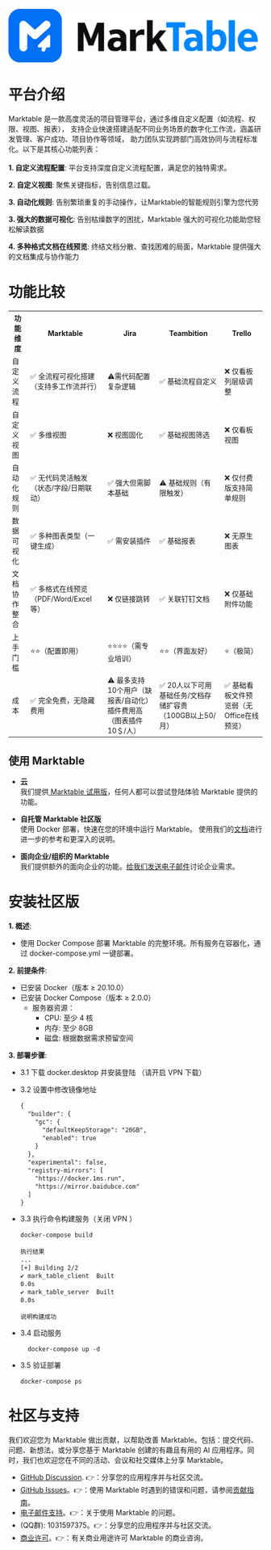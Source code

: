 ![cover-v5-optimized](./images/app.png)


# 平台介绍
Marktable 是一款高度灵活的项目管理平台，通过多维自定义配置（如流程、权限、视图、报表），
支持企业快速搭建适配不同业务场景的数字化工作流，涵盖研发管理、客户成功、项目协作等领域，
助力团队实现跨部门高效协同与流程标准化。以下是其核心功能列表：
</br> </br>
**1. 自定义流程配置**:
平台支持深度自定义流程配置，满足您的独特需求。

**2. 自定义视图**:
聚焦关键指标，告别信息过载。

**3. 自动化规则**:
告别繁琐重复的手动操作，让Marktable的智能规则引擎为您代劳

**3. 强大的数据可视化**:
告别枯燥数字的困扰，Marktable 强大的可视化功能助您轻松解读数据

**4. 多种格式文档在线预览**:
终结文档分散、查找困难的局面，Marktable 提供强大的文档集成与协作能力

# 功能比较
<table data-draft-node="block" data-draft-type="table" data-size="normal" data-row-style="normal">
    <tbody>
    <tr>
        <th>功能维度</th>
        <th>Marktable</th>
        <th>Jira</th>
        <th>Teambition</th>
        <th>Trello</th>
    </tr>
    <tr>
        <td>自定义流程</td>
        <td>✅ 全流程可视化搭建（支持多工作流并行）</td>
        <td>⚠需代码配置复杂逻辑</td>
        <td>✅ 基础流程自定义</td>
        <td>❌ 仅看板列层级调整</td>
    </tr>
    <tr>
        <td>自定义视图</td>
        <td>✅ 多维视图</td>
        <td>❌ 视图固化</td>
        <td>✅ 基础视图筛选</td>
        <td>❌ 仅看板视图</td>
    </tr>
    <tr>
        <td>自动化规则</td>
        <td>✅ 无代码灵活触发（状态/字段/日期联动）</td>
        <td>✅ 强大但需脚本基础</td>
        <td>⚠ 基础规则（有限触发）</td>
        <td>❌ 仅付费版支持简单规则</td>
    </tr>
    <tr>
        <td>数据可视化</td>
        <td>✅ 多种图表类型（一键生成）</td>
        <td>✅ 需安装插件</td>
        <td>✅ 基础报表</td>
        <td>❌ 无原生图表</td>
    </tr>
    <tr>
        <td>文档协作整合</td>
        <td>✅ 多格式在线预览（PDF/Word/Excel等）</td>
        <td>❌ 仅链接跳转</td>
        <td>✅ 关联钉钉文档</td>
        <td>❌ 仅基础附件功能</td>
    </tr>
    <tr>
        <td>上手门槛</td>
        <td>⭐⭐（配置即用）</td>
        <td>⭐⭐⭐⭐（需专业培训）</td>
        <td>⭐⭐（界面友好）</td>
        <td>⭐（极简）</td>
    </tr>
    <tr>
        <td>成本</td>
        <td>✅ 完全免费，无隐藏费用</td>
        <td>⚠ 最多支持10个用户（缺报表/自动化）插件费用高（图表插件10＄/人）</td>
        <td>✅ 20人以下可用基础任务/文档存储扩容贵（100GB以上50/月）</td>
        <td>✅ 基础看板文件预览弱（无Office在线预览）</td>
    </tr>
    </tbody>
</table>

## 使用 Marktable

- **云 </br>**
  我们提供[ Marktable 试用版](https://Marktable.cn/)，任何人都可以尝试登陆体验 Marktable 提供的功能。

- **自托管 Marktable 社区版</br>**
  使用 Docker 部署，快速在您的环境中运行 Marktable。
  使用我们的[文档](http://Marktable.cn:8084/src/md/%E4%BA%A7%E5%93%81%E6%A6%82%E8%BF%B0.html)进行进一步的参考和更深入的说明。

- **面向企业/组织的 Marktable</br>**
  我们提供额外的面向企业的功能。[给我们发送电子邮件](mailto:360826018@qq.com)讨论企业需求。 </br>

# 安装社区版
**1. 概述**:
- 使用 Docker Compose 部署 Marktable 的完整环境。所有服务在容器化，通过 docker-compose.yml 一键部署。

**2. 前提条件**:
- 已安装 Docker（版本 ≥ 20.10.0）
- 已安装 Docker Compose（版本 ≥ 2.0.0）
    - 服务器资源：
        - CPU: 至少 4 核
        - 内存: 至少 8GB
        - 磁盘: 根据数据需求预留空间

**3. 部署步骤**:
- 3.1 下载 docker.desktop 并安装登陆 （请开启 VPN 下载）
- 3.2 设置中修改镜像地址
  ```
  {
    "builder": {
      "gc": {
        "defaultKeepStorage": "20GB",
        "enabled": true
      }
    },
    "experimental": false,
    "registry-mirrors": [
      "https://docker.1ms.run",
      "https://mirror.baidubce.com"
    ]
  }
  ```
- 3.3 执行命令构建服务（关闭 VPN ）
  ```
  docker-compose build
  
  执行结果
  ...
  [+] Building 2/2
  ✔ mark_table_client  Built                                                                                        0.0s
  ✔ mark_table_server  Built                                                                                        0.0s
  
  说明构建成功
  ```
- 3.4 启动服务
  ```
    docker-compose up -d
  ```

- 3.5 验证部署
  ```
  docker-compose ps
  ```
# 社区与支持
我们欢迎您为 Marktable 做出贡献，以帮助改善 Marktable。包括：提交代码、问题、新想法，或分享您基于 Marktable 创建的有趣且有用的 AI 应用程序。同时，我们也欢迎您在不同的活动、会议和社交媒体上分享 Marktable。

- [GitHub Discussion](https://github.com/MarkTable-ai/Marktable/discussions/). 👉：分享您的应用程序并与社区交流。
- [GitHub Issues](https://github.com/MarkTable-ai/Marktable/issues)。👉：使用 Marktable 时遇到的错误和问题，请参阅[贡献指南](CONTRIBUTING_CN.md)。
- [电子邮件支持](mailto:360826018@qq.com)。👉：关于使用 Marktable 的问题。
- (QQ群): 1031597375。👉：分享您的应用程序并与社区交流。
- [商业许可](mailto:business@dify.ai?subject=[GitHub]Business%20License%20Inquiry)。👉：有关商业用途许可 Marktable 的商业咨询。
    
